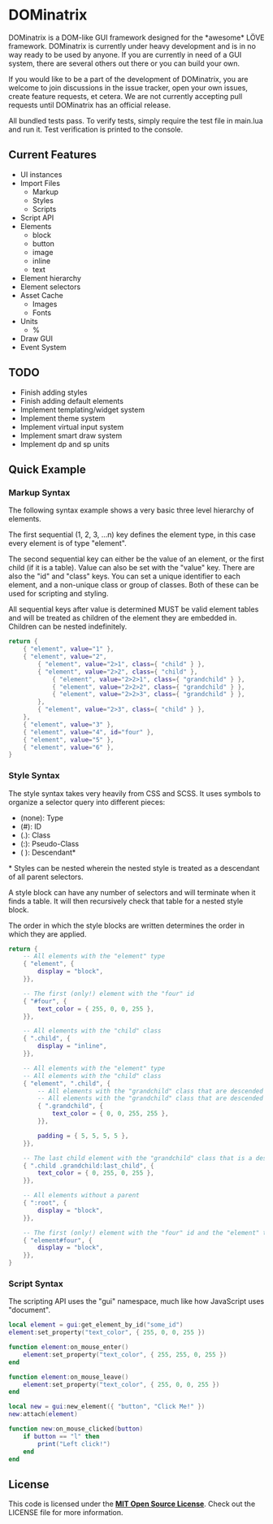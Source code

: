 # DOMinatrix

DOMinatrix is a DOM-like GUI framework designed for the \*awesome\* LÖVE framework. DOMinatrix is currently under heavy development and is in no way ready to be used by anyone. If you are currently in need of a GUI system, there are several others out there or you can build your own.

If you would like to be a part of the development of DOMinatrix, you are welcome to join discussions in the issue tracker, open your own issues, create feature requests, et cetera. We are not currently accepting pull requests until DOMinatrix has an official release.

All bundled tests pass. To verify tests, simply require the test file in main.lua and run it. Test verification is printed to the console.


## Current Features

* UI instances
* Import Files
	* Markup
	* Styles
	* Scripts
* Script API
* Elements
	* block
	* button
	* image
	* inline
	* text
* Element hierarchy
* Element selectors
* Asset Cache
	* Images
	* Fonts
* Units
	* %
* Draw GUI
* Event System


## TODO

* Finish adding styles
* Finish adding default elements
* Implement templating/widget system
* Implement theme system
* Implement virtual input system
* Implement smart draw system
* Implement dp and sp units


## Quick Example

### Markup Syntax

The following syntax example shows a very basic three level hierarchy of elements.

The first sequential (1, 2, 3, ...n) key defines the element type, in this case every element is of type "element".

The second sequential key can either be the value of an element, or the first child (if it is a table). Value can also be set with the "value" key. There are also the "id" and "class" keys. You can set a unique identifier to each element, and a non-unique class or group of classes. Both of these can be used for scripting and styling.

All sequential keys after value is determined MUST be valid element tables and will be treated as children of the element they are embedded in. Children can be nested indefinitely.

```lua
return {
	{ "element", value="1" },
	{ "element", value="2",
		{ "element", value="2>1", class={ "child" } },
		{ "element", value="2>2", class={ "child" },
			{ "element", value="2>2>1", class={ "grandchild" } },
			{ "element", value="2>2>2", class={ "grandchild" } },
			{ "element", value="2>2>3", class={ "grandchild" } },
		},
		{ "element", value="2>3", class={ "child" } },
	},
	{ "element", value="3" },
	{ "element", value="4", id="four" },
	{ "element", value="5" },
	{ "element", value="6" },
}
```


### Style Syntax

The style syntax takes very heavily from CSS and SCSS. It uses symbols to organize a selector query into different pieces:

* (none): Type
* (#): ID
* (.): Class
* (:): Pseudo-Class
* ( ): Descendant\*

\* Styles can be nested wherein the nested style is treated as a descendant of all parent selectors.

A style block can have any number of selectors and will terminate when it finds a table. It will then recursively check that table for a nested style block.

The order in which the style blocks are written determines the order in which they are applied.

```lua
return {
	-- All elements with the "element" type
	{ "element", {
		display = "block",
	}},

	-- The first (only!) element with the "four" id
	{ "#four", {
		text_color = { 255, 0, 0, 255 },
	}},

	-- All elements with the "child" class
	{ ".child", {
		display = "inline",
	}},

	-- All elements with the "element" type
	-- All elements with the "child" class
	{ "element", ".child", {
		-- All elements with the "grandchild" class that are descended of an element with the "child" class
		-- All elements with the "grandchild" class that are descended of an element with the "element" type
		{ ".grandchild", {
			text_color = { 0, 0, 255, 255 },
		}},

		padding = { 5, 5, 5, 5 },
	}},

	-- The last child element with the "grandchild" class that is a descendant of an element with the "child" class
	{ ".child .grandchild:last_child", {
		text_color = { 0, 255, 0, 255 },
	}},

	-- All elements without a parent
	{ ":root", {
		display = "block",
	}},

	-- The first (only!) element with the "four" id and the "element" type
	{ "element#four", {
		display = "block",
	}},
}
```


### Script Syntax

The scripting API uses the "gui" namespace, much like how JavaScript uses "document".

```lua
local element = gui:get_element_by_id("some_id")
element:set_property("text_color", { 255, 0, 0, 255 })

function element:on_mouse_enter()
	element:set_property("text_color", { 255, 255, 0, 255 })
end

function element:on_mouse_leave()
	element:set_property("text_color", { 255, 0, 0, 255 })
end

local new = gui:new_element({ "button", "Click Me!" })
new:attach(element)

function new:on_mouse_clicked(button)
	if button == "l" then
		print("Left click!")
	end
end
```


## License

This code is licensed under the [**MIT Open Source License**][MIT]. Check out the LICENSE file for more information.

[MIT]: http://www.opensource.org/licenses/mit-license.html
